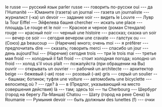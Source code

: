 le russe --- русский язык
parler russe --- говорить по-русски
oui --- да
l'Humanité --- Юманите (газета)
un journal --- газета
un journaliste --- журналист (-ка)
un devoir --- задание
voir --- видеть
le Louvre --- Лувр
la Tour Eiffel --- Эйфелева башня
chercher --- искать
une place --- площадь
Le rouge et le noir --- Красное и черное (роман Стендаля)
rouge --- красный
noir --- черный
une histoire --- рассказ; сказка
un soir --- вечер
ce soir --- сегодня вечером
une cravate --- галстук
ou --- (Союз) да
beaucoup --- (Наречие) много; очень
moi --- я
préférer --- предпочитать
dire --- сказать; говорить
merci --- спасибо
un jour --- день
aujourd'hui --- (Наречие) сегодня
trois --- три
le trois mai --- третье мая
froid --- холодный
il fait froid --- стоит холодная погода; холодно
un froid --- холод
s'il vous plaît --- пожалуйста (при обращении на Вы)
ouvrir --- открывать
un ouvrier --- рабочий
un architecte --- архитектор
beige --- бежевый (-ая)
rose --- розовый (-ая)
gris --- серый
un soulier --- башмак; ботинок; туфля
une voiture --- автомобиль
une bicyclette --- велосипед
où ? --- где?
à --- в (Предлог, указывающий на место совершения действия)
là --- там; здесь
toi --- ты
Cherbourg --- Шербург (город на берегу Ла-Манша)
Chatou --- Шату (город на реке Сена)
la Roumanie --- Румыния
devoir --- быть должным
des lunettes (f) --- очки